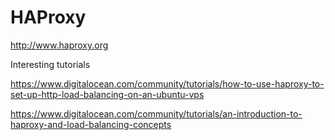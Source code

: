 # HAProxy

http://www.haproxy.org

Interesting tutorials

https://www.digitalocean.com/community/tutorials/how-to-use-haproxy-to-set-up-http-load-balancing-on-an-ubuntu-vps

https://www.digitalocean.com/community/tutorials/an-introduction-to-haproxy-and-load-balancing-concepts
